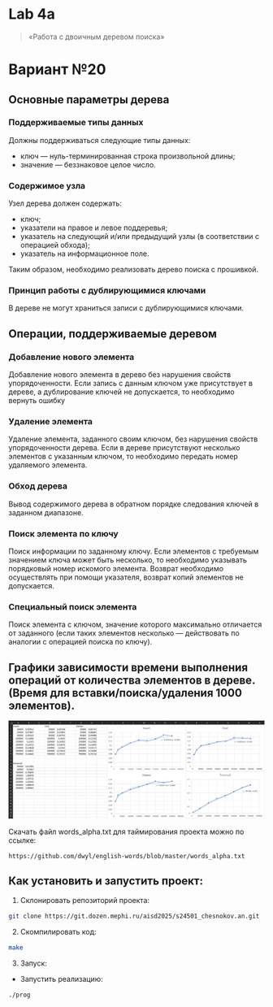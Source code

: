 # Lab 4a

> «Работа с двоичным деревом поиска»

# Вариант №20
## Основные параметры дерева
### Поддерживаемые типы данных

Должны поддерживаться следующие типы данных:

+ ключ — нуль-терминированная строка произвольной длины;
+ значение — беззнаковое целое число.

### Содержимое узла

Узел дерева должен содержать:

+ ключ;
+ указатели на правое и левое поддеревья;
+ указатель на следующий и/или предыдущий узлы (в соответствии с операцией обхода);
+ указатель на информационное поле.

Таким образом, необходимо реализовать дерево поиска с прошивкой.

### Принцип работы с дублирующимися ключами

В дереве не могут храниться записи с дублирующимися ключами.

## Операции, поддерживаемые деревом

### Добавление нового элемента

Добавление нового элемента в дерево без нарушения свойств упорядоченности. Если запись с данным ключом уже присутствует в дереве, а дублирование ключей не допускается, то необходимо вернуть ошибку

### Удаление элемента

Удаление элемента, заданного своим ключом, без нарушения свойств упорядоченности дерева. Если в дереве присутствуют несколько элементов с указанным ключом, то необходимо передать номер удаляемого элемента.

### Обход дерева

Вывод содержимого дерева в обратном порядке следования ключей в заданном диапазоне.

### Поиск элемента по ключу

Поиск информации по заданному ключу. Если элементов с требуемым значением ключа может быть несколько, то необходимо указывать порядковый номер искомого элемента. Возврат необходимо осуществлять при помощи указателя, возврат копий элементов не допускается.

### Специальный поиск элемента

Поиск элемента с ключом, значение которого максимально отличается от заданного (если таких
элементов несколько — действовать по аналогии с операцией поиска по ключу).

## Графики зависимости времени выполнения операций от количества элементов в дереве. (Время для вставки/поиска/удаления 1000 элементов).

![chart](Chart.png)

Скачать файл words_alpha.txt для таймирования проекта можно по ссылке:
```
https://github.com/dwyl/english-words/blob/master/words_alpha.txt
```

## Как установить и запустить проект:
1. Склонировать репозиторий проекта:
```bash
git clone https://git.dozen.mephi.ru/aisd2025/s24501_chesnokov.an.git
```
2. Скомпилировать код:
```bash
make
```

3. Запуск:
- Запустить реализацию:
```bash
./prog
```
